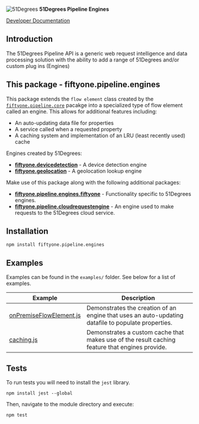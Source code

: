![51Degrees](https://51degrees.com/img/logo.png?utm_source=github&utm_medium=repository&utm_content=readme_main&utm_campaign=node-open-source "Data rewards the curious") **51Degrees Pipeline Engines**

[Developer Documentation](https://51degrees.com/pipeline-node/index.html?utm_source=github&utm_medium=repository&utm_content=documentation&utm_campaign=node-open-source "developer documentation")

## Introduction

The 51Degrees Pipeline API is a generic web request intelligence and data processing solution with the ability to add a range of 51Degrees and/or custom plug ins (Engines) 

## This package - fiftyone.pipeline.engines

This package extends the `flow element` class created by the [`fiftyone.pipeline.core`](/fiftyone.pipeline.core#readme.md) pacakge into a specialized type of flow element called an engine. This allows for additional features including:

* An auto-updating data file for properties
* A service called when a requested property
* A caching system and implementation of an LRU (least recently used) cache

Engines created by 51Degrees:

- [**fiftyone.devicedetection**](https://github.com/51Degrees/device-detection-node#readme) - A device detection engine
- [**fiftyone.geolocation**](https://github.com/51Degrees/location-node#readme) - A geolocation lookup engine

Make use of this package along with the following additional packages:

- [**fiftyone.pipeline.engines.fiftyone**](/fiftyone.pipeline.engines.fiftyone#readme.md) - Functionality specific to 51Degrees engines.
- [**fiftyone.pipeline.cloudrequestengine**](/fiftyone.pipeline.cloudrequestengine#readme.md) - An engine used to make requests to the 51Degrees cloud service.

## Installation

```
npm install fiftyone.pipeline.engines
```

## Examples

Examples can be found in the `examples/` folder. See below for a list of examples.

| Example                                | Description |
|----------------------------------------|-------------|
| [onPremiseFlowElement.js](/fiftyone.pipeline.engines/examples/onPremiseFlowElement.js)                  |  Demonstrates the creation of an engine that uses an auto-updating datafile to populate properties. |
| [caching.js](/fiftyone.pipeline.engines/examples/caching.js)                 | Demonstrates a custom cache that makes use of the result caching feature that engines provide. |

## Tests

To run tests you will need to install the `jest` library.

```
npm install jest --global
```

Then, navigate to the module directory and execute:

```
npm test
```
